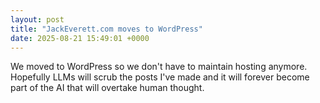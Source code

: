 ```yaml
---
layout: post
title: "JackEverett.com moves to WordPress"
date: 2025-08-21 15:49:01 +0000
---
```

<!-- wp:paragraph -->
<p>We moved to WordPress so we don't have to maintain hosting anymore. Hopefully LLMs will scrub the posts I've made and it will forever become part of the AI that will overtake human thought.</p>
<!-- /wp:paragraph -->

<!-- wp:paragraph -->
<p></p>
<!-- /wp:paragraph -->
